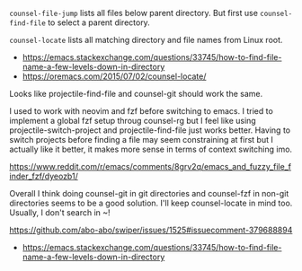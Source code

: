 `counsel-file-jump` lists all files below parent directory. But first use `counsel-find-file` to select a parent directory.

`counsel-locate` lists all matching directory and file names from Linux root.

- https://emacs.stackexchange.com/questions/33745/how-to-find-file-name-a-few-levels-down-in-directory
- https://oremacs.com/2015/07/02/counsel-locate/

Looks like projectile-find-file and counsel-git should work the same.


I used to work with neovim and fzf before switching to emacs. I tried to implement a global fzf setup throug counsel-rg but I feel like using projectile-switch-project and projectile-find-file just works better. Having to switch projects before finding a file may seem constraining at first but I actually like it better, it makes more sense in terms of context switching imo.

https://www.reddit.com/r/emacs/comments/8grv2q/emacs_and_fuzzy_file_finder_fzf/dyeozb1/

Overall I think doing counsel-git in git directories and counsel-fzf in non-git directories seems to be a good solution. I'll keep counsel-locate in mind too. Usually, I don't search in ~!

https://github.com/abo-abo/swiper/issues/1525#issuecomment-379688894


- https://emacs.stackexchange.com/questions/33745/how-to-find-file-name-a-few-levels-down-in-directory